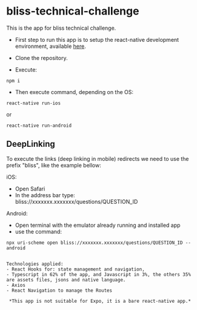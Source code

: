 # bliss-technical-challenge

This is the app for bliss technical challenge.

- First step to run this app is to setup the react-native development environment, available [here](https://reactnative.dev/docs/environment-setup).

- Clone the repository.

- Execute:
```
npm i
```

- Then execute command, depending on the OS:
```
react-native run-ios
```
or
```
react-native run-android
```
## DeepLinking
To execute the links (deep linking in mobile) redirects we need to use the prefix "bliss", like the example bellow:


iOS:
- Open Safari
- In the address bar type: bliss://xxxxxxx.xxxxxxx/questions/QUESTION_ID

Android: 
- Open terminal with the emulator already running and installed app
- use the command: 
```
npx uri-scheme open bliss://xxxxxxx.xxxxxxx/questions/QUESTION_ID --android


Technologies applied:
- React Hooks for: state management and navigation,
- Typescript in 62% of the app, and Javascript in 3%, the others 35% are assets files, jsons and native language.
- Axios
- React Navigation to manage the Routes

 *This app is not suitable for Expo, it is a bare react-native app.*
